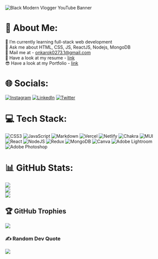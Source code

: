 
![Black Modern Vlogger YouTube Banner](https://user-images.githubusercontent.com/110043714/210270329-c2e8a61f-5313-4a40-a28b-f042836f7652.gif)

# 💫 About Me:
🌱 I’m currently learning full-stack web development <br>💬 Ask me about HTML, CSS, JS, ReactJS, Nodejs, MongoDB <br>📩 Mail me at - onkarok0273.1@gmail.com<br>📃 Have a look at my resume - [link](https://drive.google.com/file/d/10caKf20AnU9VYco2-Nj4q6VsuQqDUbjc/view?usp=share_link)<br>
😎 Have a look at my Portfolio - [link](https://onkark0273.github.io/)


# 🌐 Socials:
[![Instagram](https://img.shields.io/badge/Instagram-%23E4405F.svg?logo=Instagram&logoColor=white)](https://www.instagram.com/ionkar.k/) [![LinkedIn](https://img.shields.io/badge/LinkedIn-%230077B5.svg?logo=linkedin&logoColor=white)](https://www.linkedin.com/in/onkar-k-557a421a4/) [![Twitter](https://img.shields.io/badge/Twitter-%231DA1F2.svg?logo=Twitter&logoColor=white)](https://twitter.com/iOnkar_K) 

# 💻 Tech Stack:
![CSS3](https://img.shields.io/badge/css3-%231572B6.svg?style=plastic&logo=css3&logoColor=white) ![JavaScript](https://img.shields.io/badge/javascript-%23323330.svg?style=plastic&logo=javascript&logoColor=%23F7DF1E) ![Markdown](https://img.shields.io/badge/markdown-%23000000.svg?style=plastic&logo=markdown&logoColor=white) ![Vercel](https://img.shields.io/badge/vercel-%23000000.svg?style=plastic&logo=vercel&logoColor=white) ![Netlify](https://img.shields.io/badge/netlify-%23000000.svg?style=plastic&logo=netlify&logoColor=#00C7B7) ![Chakra](https://img.shields.io/badge/chakra-%234ED1C5.svg?style=plastic&logo=chakraui&logoColor=white) ![MUI](https://img.shields.io/badge/MUI-%230081CB.svg?style=plastic&logo=material-ui&logoColor=white) ![React](https://img.shields.io/badge/react-%2320232a.svg?style=plastic&logo=react&logoColor=%2361DAFB) ![NodeJS](https://img.shields.io/badge/node.js-6DA55F?style=plastic&logo=node.js&logoColor=white) ![Redux](https://img.shields.io/badge/redux-%23593d88.svg?style=plastic&logo=redux&logoColor=white) ![MongoDB](https://img.shields.io/badge/MongoDB-%234ea94b.svg?style=plastic&logo=mongodb&logoColor=white) ![Canva](https://img.shields.io/badge/Canva-%2300C4CC.svg?style=plastic&logo=Canva&logoColor=white) ![Adobe Lightroom](https://img.shields.io/badge/Adobe%20Lightroom-31A8FF.svg?style=plastic&logo=Adobe%20Lightroom&logoColor=white) ![Adobe Photoshop](https://img.shields.io/badge/adobephotoshop-%2331A8FF.svg?style=plastic&logo=adobephotoshop&logoColor=white)
# 📊 GitHub Stats:
![](https://github-readme-stats.vercel.app/api?username=OnkarK0273&theme=vue-dark&hide_border=false&include_all_commits=true&count_private=true)<br/>
![](https://github-readme-streak-stats.herokuapp.com/?user=OnkarK0273&theme=vue-dark&hide_border=false)<br/>
![](https://github-readme-stats.vercel.app/api/top-langs/?username=OnkarK0273&theme=vue-dark&hide_border=false&include_all_commits=true&count_private=true&layout=compact)

## 🏆 GitHub Trophies
![](https://github-profile-trophy.vercel.app/?username=OnkarK0273&theme=chalk&no-frame=false&no-bg=true&margin-w=4)

### ✍️ Random Dev Quote
![](https://quotes-github-readme.vercel.app/api?type=horizontal&theme=radical)

<!-- Proudly created with GPRM ( https://gprm.itsvg.in ) -->

